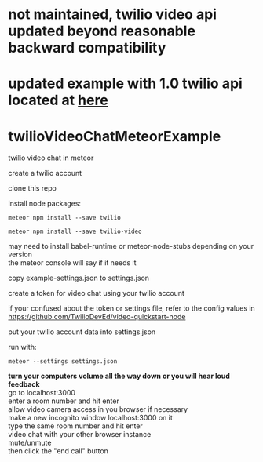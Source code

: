 # not maintained, twilio video api updated beyond reasonable backward compatibility
# updated example with 1.0 twilio api located at [here](https://github.com/DylanKojiCheslin/meteorTwilioVideoChat)

# twilioVideoChatMeteorExample
twilio video chat in meteor  

create a twilio account  

clone this repo  

install node packages:

```
meteor npm install --save twilio
```  

```
meteor npm install --save twilio-video
```


may need to install babel-runtime or meteor-node-stubs depending on your version  
the meteor console will say if it needs it  

copy example-settings.json to settings.json

create a token for video chat using your twilio account

if your confused about the token or settings file, refer to the config values in  
https://github.com/TwilioDevEd/video-quickstart-node

put your twilio account data into settings.json

run with:

```
meteor --settings settings.json
```

__turn your computers volume all the way down or you will hear loud feedback__  
go to localhost:3000  
enter a room number and hit enter  
allow video camera access in you browser if necessary  
make a new incognito window localhost:3000 on it  
type the same room number and hit enter  
video chat with your other browser instance  
mute/unmute  
then click the "end call" button  
